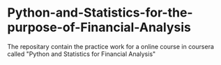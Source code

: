 # Python-and-Statistics-for-the-purpose-of-Financial-Analysis
The repositary contain the practice work for a online course in coursera called "Python and Statistics for Financial Analysis"
